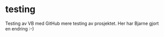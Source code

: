 
# testing
Testing av VB med GitHub
mere testing av prosjektet.
Her har Bjarne gjort en endring :-)
